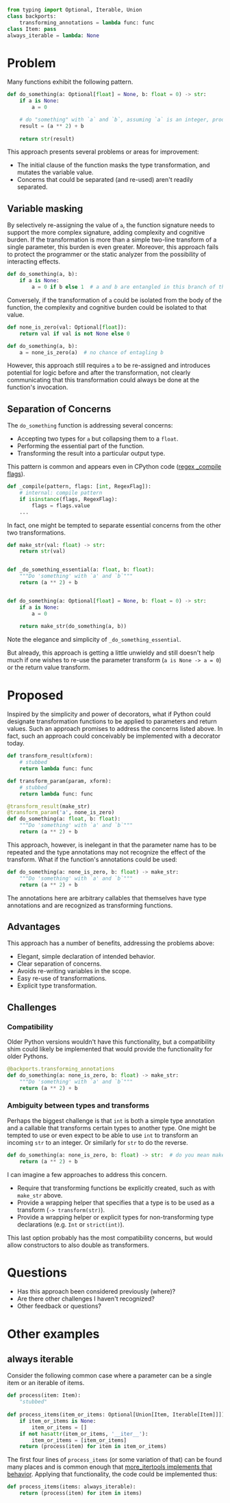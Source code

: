 ```python
from typing import Optional, Iterable, Union
class backports:
    transforming_annotations = lambda func: func
class Item: pass
always_iterable = lambda: None
```

# Problem

Many functions exhibit the following pattern.


```python
def do_something(a: Optional[float] = None, b: float = 0) -> str:
    if a is None:
        a = 0

    # do "something" with `a` and `b`, assuming `a` is an integer, producing result
    result = (a ** 2) + b
    
    return str(result)
```

This approach presents several problems or areas for improvement:

- The initial clause of the function masks the type transformation, and mutates the variable value.
- Concerns that could be separated (and re-used) aren't readily separated.

## Variable masking

By selectively re-assigning the value of `a`, the function signature needs to support the more complex signature, adding complexity and cognitive burden. If the transformation is more than a simple two-line transform of a single parameter, this burden is even greater. Moreover, this approach fails to protect the programmer or the static analyzer from the possibility of interacting effects.


```python
def do_something(a, b):
    if a is None:
        a = 0 if b else 1  # a and b are entangled in this branch of the code
```

Conversely, if the transformation of `a` could be isolated from the body of the function, the complexity and cognitive burden could be isolated to that value.


```python
def none_is_zero(val: Optional[float]):
    return val if val is not None else 0

def do_something(a, b):
    a = none_is_zero(a)  # no chance of entagling b
```

However, this approach still requires `a` to be re-assigned and introduces potential for logic before and after the transformation, not clearly communicating that this transformation could always be done at the function's invocation.

## Separation of Concerns

The `do_something` function is addressing several concerns:

- Accepting two types for `a` but collapsing them to a `float`.
- Performing the essential part of the function.
- Transforming the result into a particular output type.

This pattern is common and appears even in CPython code ([regex _compile flags](https://github.com/python/cpython/blob/af50c84643ce21cfbdfdabbdfae6bd5e1368c542/Lib/re.py#L282-L283)).

```python
def _compile(pattern, flags: [int, RegexFlag]):
    # internal: compile pattern
    if isinstance(flags, RegexFlag):
        flags = flags.value
    ...
```

In fact, one might be tempted to separate essential concerns from the other two transformations.


```python
def make_str(val: float) -> str:
    return str(val)


def _do_something_essential(a: float, b: float):
    """Do 'something' with `a' and `b`"""
    return (a ** 2) + b


def do_something(a: Optional[float] = None, b: float = 0) -> str:
    if a is None:
        a = 0
    
    return make_str(do_something(a, b))
```

Note the elegance and simplicity of `_do_something_essential`.

But already, this approach is getting a little unwieldy and still doesn't help much if one wishes to re-use the parameter transform (`a is None -> a = 0`) or the return value transform.

# Proposed

Inspired by the simplicity and power of decorators, what if Python could designate transformation functions to be applied to parameters and return values. Such an approach promises to address the concerns listed above. In fact, such an approach could conceivably be implemented with a decorator today.


```python
def transform_result(xform):
    # stubbed
    return lambda func: func

def transform_param(param, xform):
    # stubbed
    return lambda func: func

@transform_result(make_str)
@transform_param('a', none_is_zero)
def do_something(a: float, b: float):
    """Do 'something' with `a' and `b`"""
    return (a ** 2) + b
```

This approach, however, is inelegant in that the parameter name has to be repeated and the type annotations may not recognize the effect of the transform. What if the function's annotations could be used:


```python
def do_something(a: none_is_zero, b: float) -> make_str:
    """Do 'something' with `a' and `b`"""
    return (a ** 2) + b
```

The annotations here are arbitrary callables that themselves have type annotations and are recognized as transforming functions.

## Advantages

This approach has a number of benefits, addressing the problems above:

- Elegant, simple declaration of intended behavior.
- Clear separation of concerns.
- Avoids re-writing variables in the scope.
- Easy re-use of transformations.
- Explicit type transformation.

## Challenges


### Compatibility

Older Python versions wouldn't have this functionality, but a compatibility shim could likely be implemented that would provide the functionality for older Pythons.


```python
@backports.transforming_annotations
def do_something(a: none_is_zero, b: float) -> make_str:
    """Do 'something' with `a' and `b`"""
    return (a ** 2) + b
```

### Ambiguity between types and transforms

Perhaps the biggest challenge is that `int` is both a simple type annotation and a callable that transforms certain types to another type. One might be tempted to use or even expect to be able to use `int` to transform an incoming `str` to an integer. Or similarly for `str` to do the reverse.


```python
def do_something(a: none_is_zero, b: float) -> str:  # do you mean make it a str or expect a str?
    return (a ** 2) + b
```

I can imagine a few approaches to address this concern.

- Require that transforming functions be explicitly created, such as with `make_str` above.
- Provide a wrapping helper that specifies that a type is to be used as a transform (`-> transform(str)`).
- Provide a wrapping helper or explicit types for non-transforming type declarations (e.g. `Int` or `strict(int)`).

This last option probably has the most compatibility concerns, but would allow constructors to also double as transformers.

# Questions

- Has this approach been considered previously (where)?
- Are there other challenges I haven't recognized?
- Other feedback or questions?

# Other examples

## always iterable

Consider the following common case where a parameter can be a single item or an iterable of items.


```python
def process(item: Item):
    "stubbed"
    
def process_items(item_or_items: Optional[Union[Item, Iterable[Item]]]):
    if item_or_items is None:
        item_or_items = []
    if not hasattr(item_or_items, '__iter__'):
        item_or_items = [item_or_items]
    return (process(item) for item in item_or_items)
```

The first four lines of `process_items` (or some variation of that) can be found many places and is common enough that [more_itertools implements that behavior](https://more-itertools.readthedocs.io/en/stable/api.html#more_itertools.always_iterable). Applying that functionality, the code could be implemented thus:


```python
def process_items(items: always_iterable):
    return (process(item) for item in items)
```

